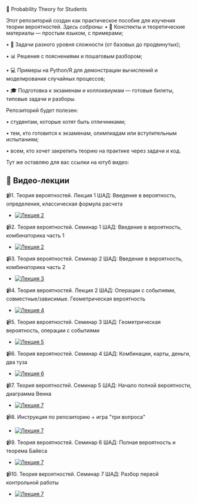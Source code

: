 📘 Probability Theory for Students

Этот репозиторий создан как практическое пособие для изучения теории вероятностей. 
*Здесь собраны:*
•	📂 Конспекты и теоретические материалы — простым языком, с примерами;

•	📝 Задачи разного уровня сложности (от базовых до продвинутых);

•	📊 Решения с пояснениями и пошаговым разбором;

•	💻 Примеры на Python/R для демонстрации вычислений и моделирования случайных процессов;

•	🎓 Подготовка к экзаменам и коллоквиумам — готовые билеты, типовые задачи и разборы.

Репозиторий будет полезен:

•	студентам, которые хотят быть отличниками;

•	тем, кто готовится к экзаменам, олимпиадам или вступительным испытаниям;

•	всем, кто хочет закрепить теорию на практике через задачи и код.

  Тут же оставляю для вас ссылки на ютуб видео:
## 🎥 Видео-лекции

📹1. Теория вероятностей. Лекция 1 ШАД: Введение в вероятность, определения, классическая формула расчета 
- [![Лекция 2](https://img.youtube.com/vi/jYEPG8XjlKY/hqdefault.jpg)](https://youtu.be/jYEPG8XjlKY)
  
📹2. Теория вероятностей. Семинар 1 ШАД: Введение в вероятность, комбинаторика часть 1
- [![Лекция 2](https://img.youtube.com/vi/G_-36YSuptg/hqdefault.jpg)](https://youtu.be/G_-36YSuptg)

📹3. Теория вероятностей. Семинар 2 ШАД: Введение в вероятность, комбинаторика часть 2
- [![Лекция 3](https://img.youtube.com/vi/dxhf9jeW0II/hqdefault.jpg)](https://youtu.be/dxhf9jeW0II)

📹4. Теория вероятностей. Лекция 2 ШАД: Операции с событиями, совместные/зависимые. Геометрическая вероятность
- [![Лекция 4](https://img.youtube.com/vi/7vwuiI-MQlA/hqdefault.jpg)](https://youtu.be/7vwuiI-MQlA)

📹5. Теория вероятностей. Семинар 3 ШАД: Геометрическая вероятность, операции с событиями
- [![Лекция 5](https://img.youtube.com/vi/i07FVLhdaFA/hqdefault.jpg)](https://youtu.be/i07FVLhdaFA)

📹6. Теория вероятностей. Семинар 4 ШАД: Комбинации, карты, деньги, два туза
- [![Лекция 6](https://img.youtube.com/vi/PwvyhDAK-QQ/hqdefault.jpg)](https://youtu.be/PwvyhDAK-QQ)

📹7. Теория вероятностей. Семинар 5 ШАД: Начало полной вероятности, диаграмма Венна
- [![Лекция 7](https://img.youtube.com/vi/CxkJBpiUjls/hqdefault.jpg)](https://youtu.be/CxkJBpiUjls)

📹8. Инструкция по репозиторию + игра "три вопроса"
- [![Лекция 7](https://img.youtube.com/vi/96XEkEJayLA/hqdefault.jpg)](https://youtu.be/96XEkEJayLA)

📹9. Теория вероятностей. Семинар 6 ШАД: Полная вероятность и теорема Байеса
- [![Лекция 7](https://img.youtube.com/vi/LN3PIRWtH2k/hqdefault.jpg)](https://youtu.be/LN3PIRWtH2k)

📹10. Теория вероятностей. Семинар 7 ШАД: Разбор первой контрольной работы
- [![Лекция 7](https://img.youtube.com/vi/fIazkSQAWcA/hqdefault.jpg)](https://youtu.be/fIazkSQAWcA)

